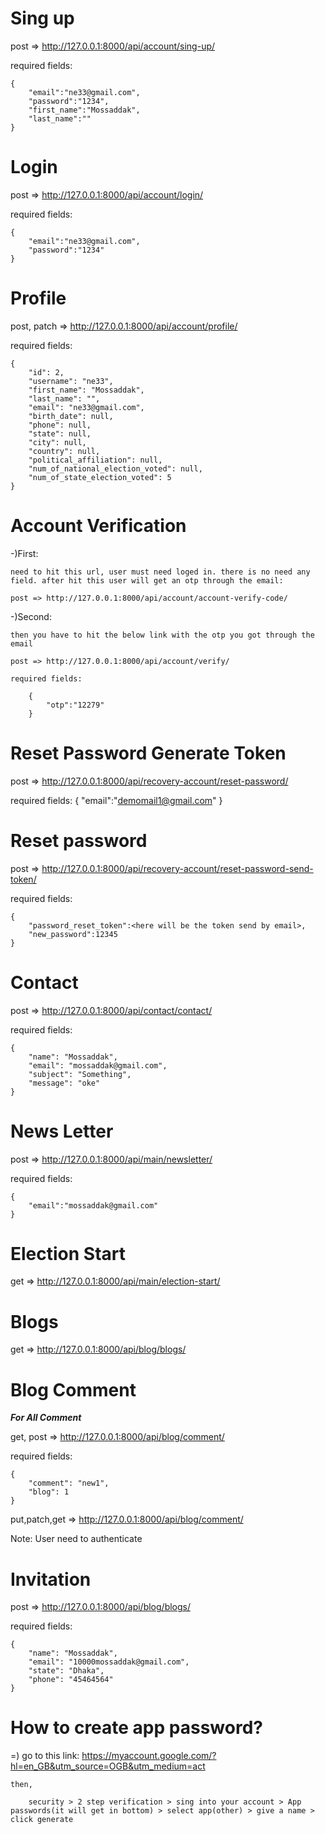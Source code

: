 # Sing up
post => http://127.0.0.1:8000/api/account/sing-up/

required fields: 

    {
        "email":"ne33@gmail.com",
        "password":"1234",
        "first_name":"Mossaddak",
        "last_name":""
    }


# Login
post => http://127.0.0.1:8000/api/account/login/

required fields:

    {
        "email":"ne33@gmail.com",
        "password":"1234"
    }


# Profile 
post, patch => http://127.0.0.1:8000/api/account/profile/

required fields:

    {
        "id": 2,
        "username": "ne33",
        "first_name": "Mossaddak",
        "last_name": "",
        "email": "ne33@gmail.com",
        "birth_date": null,
        "phone": null,
        "state": null,
        "city": null,
        "country": null,
        "political_affiliation": null,
        "num_of_national_election_voted": null,
        "num_of_state_election_voted": 5
    }


# Account Verification
-)First:

    need to hit this url, user must need loged in. there is no need any field. after hit this user will get an otp through the email:

    post => http://127.0.0.1:8000/api/account/account-verify-code/

-)Second:

    then you have to hit the below link with the otp you got through the email 

    post => http://127.0.0.1:8000/api/account/verify/

    required fields:

        {
            "otp":"12279"
        }


# Reset Password Generate Token
post => http://127.0.0.1:8000/api/recovery-account/reset-password/

required fields:
    {
        "email":"demomail1@gmail.com"
    }


# Reset password
post => http://127.0.0.1:8000/api/recovery-account/reset-password-send-token/

required fields:

    {
        "password_reset_token":<here will be the token send by email>,
        "new_password":12345
    }


# Contact 
post => http://127.0.0.1:8000/api/contact/contact/

required fields:

    {
        "name": "Mossaddak",
        "email": "mossaddak@gmail.com",
        "subject": "Something",
        "message": "oke"
    }


# News Letter 
post => http://127.0.0.1:8000/api/main/newsletter/

required fields:

    {
        "email":"mossaddak@gmail.com"
    }


# Election Start
get => http://127.0.0.1:8000/api/main/election-start/


# Blogs
get => http://127.0.0.1:8000/api/blog/blogs/


# Blog Comment

<b><i>For All Comment</i></b>

get, post => http://127.0.0.1:8000/api/blog/comment/

required fields:

    {
        "comment": "new1",
        "blog": 1
    }

put,patch,get => http://127.0.0.1:8000/api/blog/comment/<id>

Note: User need to authenticate



# Invitation
post => http://127.0.0.1:8000/api/blog/blogs/

required fields:

    {
        "name": "Mossaddak",
        "email": "10000mossaddak@gmail.com",
        "state": "Dhaka",
        "phone": "45464564"
    }


# How to create app password?
=)
    go to this link: https://myaccount.google.com/?hl=en_GB&utm_source=OGB&utm_medium=act

    then,

        security > 2 step verification > sing into your account > App passwords(it will get in bottom) > select app(other) > give a name > click generate

